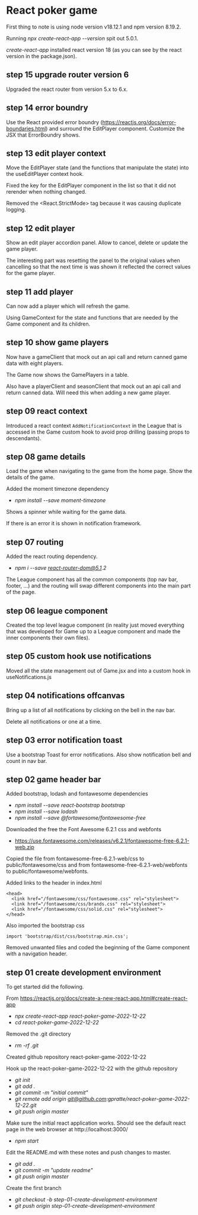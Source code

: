 # React poker game

First thing to note is using node version v18.12.1 and npm version 8.19.2.

Running _npx create-react-app --version_ spit out 5.0.1.

_create-react-app_ installed react version 18 (as you can see by the react version in the package.json).

## step 15 upgrade router version 6
Upgraded the react router from version 5.x to 6.x.

## step 14 error boundry
Use the React provided error boundry (https://reactjs.org/docs/error-boundaries.html) and surround the 
EditPlayer component. Customize the JSX that ErrorBoundry shows.

## step 13 edit player context
Move the EditPlayer state (and the functions that manipulate the state) 
into the useEditPlayer context hook.

Fixed the key for the EditPlayer component in the list so that it 
did not rerender when nothing changed.

Removed the <React.StrictMode> tag because it was causing duplicate logging.

## step 12 edit player
Show an edit player accordion panel. Allow to cancel, delete or update the game player.

The interesting part was resetting the panel to the original values when cancelling so
that the next time is was shown it reflected the correct values for the game player.

## step 11 add player
Can now add a player which will refresh the game.

Using GameContext for the state and functions that are needed by the Game component
and its children.

## step 10 show game players
Now have a gameClient that mock out an api call and return canned game data with eight players.

The Game now shows the GamePlayers in a table. 

Also have a playerClient and seasonClient that mock out an api call and return canned data. Will 
need this when adding a new game player.

## step 09 react context
Introduced a react context ``AddNotificationContext`` in the League that is accessed in 
the Game custom hook to avoid prop drilling (passing props to descendants).

## step 08 game details
Load the game when navigating to the game from the home page. Show the details of the game.

Added the moment timezone dependency
* _npm install --save moment-timezone_

Shows a spinner while waiting for the game data.

If there is an error it is shown in notification framework.

## step 07 routing
Added the react routing dependency.
* _npm i --save react-router-dom@5.1.2_

The League component has all the common components (top nav bar, footer, ...) and 
the routing will swap different components into the main part of the page.

## step 06 league component
Created the top level league component (in reality just moved everything that was developed for Game 
up to a League component and made the inner components their own files).

## step 05 custom hook use notifications
Moved all the state management out of Game.jsx and into a custom hook in useNotifications.js

## step 04 notifications offcanvas
Bring up a list of all notifications by clicking on the bell in the nav bar.

Delete all notifications or one at a time.

## step 03 error notification toast
Use a bootstrap Toast for error notifications. Also show notification bell and count in nav bar.

## step 02 game header bar
Added bootstrap, lodash and fontawesome dependencies
* _npm install --save react-bootstrap bootstrap_
* _npm install --save lodash_
* _npm install --save @fortawesome/fontawesome-free_

Downloaded the free the Font Awesome 6.2.1 css and webfonts
* https://use.fontawesome.com/releases/v6.2.1/fontawesome-free-6.2.1-web.zip

Copied the file from fontawesome-free-6.2.1-web/css to public/fontawesome/css 
and from fontawesome-free-6.2.1-web/webfonts to public/fontawesome/webfonts.

Added links to the header in index.html

    <head>
      <link href="/fontawesome/css/fontawesome.css" rel="stylesheet">
      <link href="/fontawesome/css/brands.css" rel="stylesheet">
      <link href="/fontawesome/css/solid.css" rel="stylesheet">
    </head>

Also imported the bootstrap css

    import 'bootstrap/dist/css/bootstrap.min.css';

Removed unwanted files and coded the beginning of the Game component with a navigation header.

## step 01 create development environment
To get started did the following.

From https://reactjs.org/docs/create-a-new-react-app.html#create-react-app
* _npx create-react-app react-poker-game-2022-12-22_
* _cd react-poker-game-2022-12-22_

Removed the .git directory
* _rm -rf .git_

Created github repository react-poker-game-2022-12-22

Hook up the react-poker-game-2022-12-22 with the github repository
* _git init_
* _git add ._
* _git commit -m "initial commit"_
* _git remote add origin git@github.com:gpratte/react-poker-game-2022-12-22.git_
* _git push origin master_

Make sure the initial react application works. Should see the default react page in the web browser at http://localhost:3000/
* _npm start_


Edit the README.md with these notes and push changes to master.
* _git add ._
* _git commit -m "update readme"_
* _git push origin master_


Create the first branch
* _git checkout -b step-01-create-development-environment_
* _git push origin step-01-create-development-environment_


